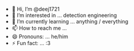 - 👋 Hi, I’m @deej1721
- 👀 I’m interested in ... detection engineering
- 🌱 I’m currently learning ... anything / everything
- 📫 How to reach me ... 
- 😄 Pronouns: ... he/him
- ⚡ Fun fact: ... :3

<!---
deej1721/deej1721 is a ✨ special ✨ repository because its `README.md` (this file) appears on your GitHub profile.
You can click the Preview link to take a look at your changes.
--->
